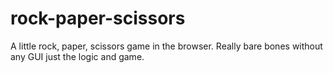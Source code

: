 # rock-paper-scissors
A little rock, paper, scissors game in the browser. Really bare bones without any GUI just the logic and game.